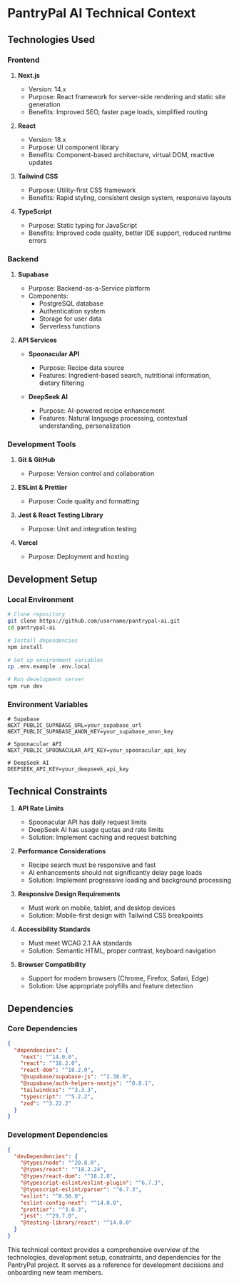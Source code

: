 # PantryPal AI Technical Context

## Technologies Used

### Frontend

1. **Next.js**
   - Version: 14.x
   - Purpose: React framework for server-side rendering and static site generation
   - Benefits: Improved SEO, faster page loads, simplified routing

2. **React**
   - Version: 18.x
   - Purpose: UI component library
   - Benefits: Component-based architecture, virtual DOM, reactive updates

3. **Tailwind CSS**
   - Purpose: Utility-first CSS framework
   - Benefits: Rapid styling, consistent design system, responsive layouts

4. **TypeScript**
   - Purpose: Static typing for JavaScript
   - Benefits: Improved code quality, better IDE support, reduced runtime errors

### Backend

1. **Supabase**
   - Purpose: Backend-as-a-Service platform
   - Components:
     - PostgreSQL database
     - Authentication system
     - Storage for user data
     - Serverless functions

2. **API Services**
   - **Spoonacular API**
     - Purpose: Recipe data source
     - Features: Ingredient-based search, nutritional information, dietary filtering
   
   - **DeepSeek AI**
     - Purpose: AI-powered recipe enhancement
     - Features: Natural language processing, contextual understanding, personalization

### Development Tools

1. **Git & GitHub**
   - Purpose: Version control and collaboration

2. **ESLint & Prettier**
   - Purpose: Code quality and formatting

3. **Jest & React Testing Library**
   - Purpose: Unit and integration testing

4. **Vercel**
   - Purpose: Deployment and hosting

## Development Setup

### Local Environment

```bash
# Clone repository
git clone https://github.com/username/pantrypal-ai.git
cd pantrypal-ai

# Install dependencies
npm install

# Set up environment variables
cp .env.example .env.local

# Run development server
npm run dev
```

### Environment Variables

```
# Supabase
NEXT_PUBLIC_SUPABASE_URL=your_supabase_url
NEXT_PUBLIC_SUPABASE_ANON_KEY=your_supabase_anon_key

# Spoonacular API
NEXT_PUBLIC_SPOONACULAR_API_KEY=your_spoonacular_api_key

# DeepSeek AI
DEEPSEEK_API_KEY=your_deepseek_api_key
```

## Technical Constraints

1. **API Rate Limits**
   - Spoonacular API has daily request limits
   - DeepSeek AI has usage quotas and rate limits
   - Solution: Implement caching and request batching

2. **Performance Considerations**
   - Recipe search must be responsive and fast
   - AI enhancements should not significantly delay page loads
   - Solution: Implement progressive loading and background processing

3. **Responsive Design Requirements**
   - Must work on mobile, tablet, and desktop devices
   - Solution: Mobile-first design with Tailwind CSS breakpoints

4. **Accessibility Standards**
   - Must meet WCAG 2.1 AA standards
   - Solution: Semantic HTML, proper contrast, keyboard navigation

5. **Browser Compatibility**
   - Support for modern browsers (Chrome, Firefox, Safari, Edge)
   - Solution: Use appropriate polyfills and feature detection

## Dependencies

### Core Dependencies

```json
{
  "dependencies": {
    "next": "^14.0.0",
    "react": "^18.2.0",
    "react-dom": "^18.2.0",
    "@supabase/supabase-js": "^2.38.0",
    "@supabase/auth-helpers-nextjs": "^0.8.1",
    "tailwindcss": "^3.3.3",
    "typescript": "^5.2.2",
    "zod": "^3.22.2"
  }
}
```

### Development Dependencies

```json
{
  "devDependencies": {
    "@types/node": "^20.8.0",
    "@types/react": "^18.2.24",
    "@types/react-dom": "^18.2.8",
    "@typescript-eslint/eslint-plugin": "^6.7.3",
    "@typescript-eslint/parser": "^6.7.3",
    "eslint": "^8.50.0",
    "eslint-config-next": "^14.0.0",
    "prettier": "^3.0.3",
    "jest": "^29.7.0",
    "@testing-library/react": "^14.0.0"
  }
}
```

This technical context provides a comprehensive overview of the technologies, development setup, constraints, and dependencies for the PantryPal project. It serves as a reference for development decisions and onboarding new team members.

